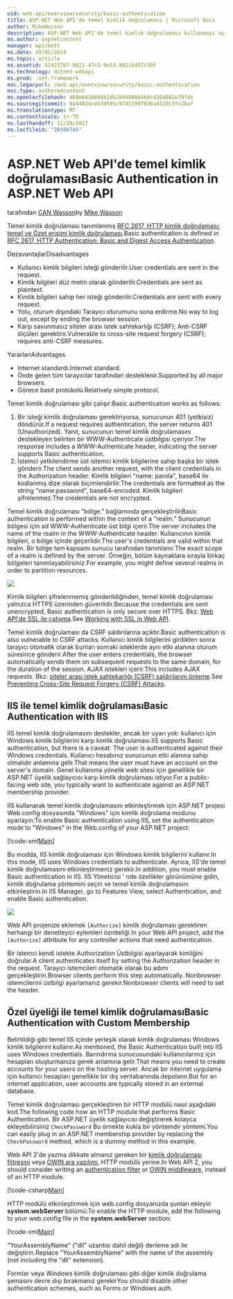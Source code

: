 ```yaml
---
uid: web-api/overview/security/basic-authentication
title: ASP.NET Web API'de temel kimlik doğrulaması | Microsoft Docs
author: MikeWasson
description: ASP.NET Web API'de temel kimlik doğrulaması kullanmayı açıklar.
ms.author: aspnetcontent
manager: wpickett
ms.date: 10/02/2014
ms.topic: article
ms.assetid: 41423767-0021-47c3-9e53-0021b457c39f
ms.technology: dotnet-webapi
ms.prod: .net-framework
msc.legacyurl: /web-api/overview/security/basic-authentication
msc.type: authoredcontent
ms.openlocfilehash: 4b8e6410668b2db289488bb4b6cd26d881e70f4c
ms.sourcegitcommit: 9a9483aceb34591c97451997036a9120c3fe2baf
ms.translationtype: MT
ms.contentlocale: tr-TR
ms.lasthandoff: 11/10/2017
ms.locfileid: "26566745"
---
```

<a name="basic-authentication-in-aspnet-web-api"></a><span data-ttu-id="4ce85-103">ASP.NET Web API'de temel kimlik doğrulaması</span><span class="sxs-lookup"><span data-stu-id="4ce85-103">Basic Authentication in ASP.NET Web API</span></span>
====================
<span data-ttu-id="4ce85-104">tarafından [CAN Wasson](https://github.com/MikeWasson)</span><span class="sxs-lookup"><span data-stu-id="4ce85-104">by [Mike Wasson](https://github.com/MikeWasson)</span></span>

<span data-ttu-id="4ce85-105">Temel kimlik doğrulaması tanımlanmış [RFC 2617, HTTP kimlik doğrulaması: temel ve Özet erişimi kimlik doğrulaması](http://www.ietf.org/rfc/rfc2617.txt).</span><span class="sxs-lookup"><span data-stu-id="4ce85-105">Basic authentication is defined in [RFC 2617, HTTP Authentication: Basic and Digest Access Authentication](http://www.ietf.org/rfc/rfc2617.txt).</span></span>

<span data-ttu-id="4ce85-106">Dezavantajlar</span><span class="sxs-lookup"><span data-stu-id="4ce85-106">Disadvantages</span></span>

- <span data-ttu-id="4ce85-107">Kullanıcı kimlik bilgileri isteği gönderilir.</span><span class="sxs-lookup"><span data-stu-id="4ce85-107">User credentials are sent in the request.</span></span>
- <span data-ttu-id="4ce85-108">Kimlik bilgileri düz metin olarak gönderilir.</span><span class="sxs-lookup"><span data-stu-id="4ce85-108">Credentials are sent as plaintext.</span></span>
- <span data-ttu-id="4ce85-109">Kimlik bilgileri sahip her isteği gönderilir.</span><span class="sxs-lookup"><span data-stu-id="4ce85-109">Credentials are sent with every request.</span></span>
- <span data-ttu-id="4ce85-110">Yolu, oturum dışındaki Tarayıcı oturumunu sona erdirme.</span><span class="sxs-lookup"><span data-stu-id="4ce85-110">No way to log out, except by ending the browser session.</span></span>
- <span data-ttu-id="4ce85-111">Karşı savunmasız siteler arası istek sahtekarlığı (CSRF); Anti-CSRF ölçüleri gerektirir.</span><span class="sxs-lookup"><span data-stu-id="4ce85-111">Vulnerable to cross-site request forgery (CSRF); requires anti-CSRF measures.</span></span>

<span data-ttu-id="4ce85-112">Yararları</span><span class="sxs-lookup"><span data-stu-id="4ce85-112">Advantages</span></span>

- <span data-ttu-id="4ce85-113">Internet standardı.</span><span class="sxs-lookup"><span data-stu-id="4ce85-113">Internet standard.</span></span>
- <span data-ttu-id="4ce85-114">Önde gelen tüm tarayıcılar tarafından desteklenir.</span><span class="sxs-lookup"><span data-stu-id="4ce85-114">Supported by all major browsers.</span></span>
- <span data-ttu-id="4ce85-115">Görece basit protokolü.</span><span class="sxs-lookup"><span data-stu-id="4ce85-115">Relatively simple protocol.</span></span>

<span data-ttu-id="4ce85-116">Temel kimlik doğrulaması gibi çalışır:</span><span class="sxs-lookup"><span data-stu-id="4ce85-116">Basic authentication works as follows:</span></span>

1. <span data-ttu-id="4ce85-117">Bir isteği kimlik doğrulaması gerektiriyorsa, sunucunun 401 (yetkisiz) döndürür.</span><span class="sxs-lookup"><span data-stu-id="4ce85-117">If a request requires authentication, the server returns 401 (Unauthorized).</span></span> <span data-ttu-id="4ce85-118">Yanıt, sunucunun temel kimlik doğrulamasını destekleyen belirten bir WWW-Authenticate üstbilgisi içeriyor.</span><span class="sxs-lookup"><span data-stu-id="4ce85-118">The response includes a WWW-Authenticate header, indicating the server supports Basic authentication.</span></span>
2. <span data-ttu-id="4ce85-119">İstemci yetkilendirme üst istemci kimlik bilgilerine sahip başka bir istek gönderir.</span><span class="sxs-lookup"><span data-stu-id="4ce85-119">The client sends another request, with the client credentials in the Authorization header.</span></span> <span data-ttu-id="4ce85-120">Kimlik bilgileri "name: parola", base64 ile kodlanmış dize olarak biçimlendirilir.</span><span class="sxs-lookup"><span data-stu-id="4ce85-120">The credentials are formatted as the string "name:password", base64-encoded.</span></span> <span data-ttu-id="4ce85-121">Kimlik bilgileri şifrelenmez.</span><span class="sxs-lookup"><span data-stu-id="4ce85-121">The credentials are not encrypted.</span></span>

<span data-ttu-id="4ce85-122">Temel kimlik doğrulaması "bölge." bağlamında gerçekleştirilir</span><span class="sxs-lookup"><span data-stu-id="4ce85-122">Basic authentication is performed within the context of a "realm."</span></span> <span data-ttu-id="4ce85-123">Sunucunun bölgesi için ad WWW-Authenticate üst bilgi içerir.</span><span class="sxs-lookup"><span data-stu-id="4ce85-123">The server includes the name of the realm in the WWW-Authenticate header.</span></span> <span data-ttu-id="4ce85-124">Kullanıcının kimlik bilgileri, o bölge içinde geçerlidir.</span><span class="sxs-lookup"><span data-stu-id="4ce85-124">The user's credentials are valid within that realm.</span></span> <span data-ttu-id="4ce85-125">Bir bölge tam kapsamı sunucu tarafından tanımlanır.</span><span class="sxs-lookup"><span data-stu-id="4ce85-125">The exact scope of a realm is defined by the server.</span></span> <span data-ttu-id="4ce85-126">Örneğin, bölüm kaynaklara sırayla birkaç bölgeleri tanımlayabilirsiniz.</span><span class="sxs-lookup"><span data-stu-id="4ce85-126">For example, you might define several realms in order to partition resources.</span></span>

![](basic-authentication/_static/image1.png)

<span data-ttu-id="4ce85-127">Kimlik bilgileri şifrelenmemiş gönderildiğinden, temel kimlik doğrulaması yalnızca HTTPS üzerinden güvenlidir.</span><span class="sxs-lookup"><span data-stu-id="4ce85-127">Because the credentials are sent unencrypted, Basic authentication is only secure over HTTPS.</span></span> <span data-ttu-id="4ce85-128">Bkz: [Web API'de SSL ile çalışma](working-with-ssl-in-web-api.md).</span><span class="sxs-lookup"><span data-stu-id="4ce85-128">See [Working with SSL in Web API](working-with-ssl-in-web-api.md).</span></span>

<span data-ttu-id="4ce85-129">Temel kimlik doğrulaması da CSRF saldırılarına açıktır.</span><span class="sxs-lookup"><span data-stu-id="4ce85-129">Basic authentication is also vulnerable to CSRF attacks.</span></span> <span data-ttu-id="4ce85-130">Kullanıcı kimlik bilgilerini girdikten sonra tarayıcı otomatik olarak bunları sonraki isteklerde aynı etki alanına oturum süresince gönderir.</span><span class="sxs-lookup"><span data-stu-id="4ce85-130">After the user enters credentials, the browser automatically sends them on subsequent requests to the same domain, for the duration of the session.</span></span> <span data-ttu-id="4ce85-131">AJAX istekleri içerir.</span><span class="sxs-lookup"><span data-stu-id="4ce85-131">This includes AJAX requests.</span></span> <span data-ttu-id="4ce85-132">Bkz: [siteler arası istek sahtekarlığı (CSRF) saldırılarını önleme](preventing-cross-site-request-forgery-csrf-attacks.md).</span><span class="sxs-lookup"><span data-stu-id="4ce85-132">See [Preventing Cross-Site Request Forgery (CSRF) Attacks](preventing-cross-site-request-forgery-csrf-attacks.md).</span></span>

## <a name="basic-authentication-with-iis"></a><span data-ttu-id="4ce85-133">IIS ile temel kimlik doğrulaması</span><span class="sxs-lookup"><span data-stu-id="4ce85-133">Basic Authentication with IIS</span></span>

<span data-ttu-id="4ce85-134">IIS temel kimlik doğrulamasını destekler, ancak bir uyarı yok: kullanıcı için Windows kimlik bilgilerini karşı kimlik doğrulaması.</span><span class="sxs-lookup"><span data-stu-id="4ce85-134">IIS supports Basic authentication, but there is a caveat: The user is authenticated against their Windows credentials.</span></span> <span data-ttu-id="4ce85-135">Kullanıcı hesabınız sunucunun etki alanına sahip olmalıdır anlamına gelir.</span><span class="sxs-lookup"><span data-stu-id="4ce85-135">That means the user must have an account on the server's domain.</span></span> <span data-ttu-id="4ce85-136">Genel kullanıma yönelik web sitesi için genellikle bir ASP.NET üyelik sağlayıcısı karşı kimlik doğrulaması istiyor.</span><span class="sxs-lookup"><span data-stu-id="4ce85-136">For a public-facing web site, you typically want to authenticate against an ASP.NET membership provider.</span></span>

<span data-ttu-id="4ce85-137">IIS kullanarak temel kimlik doğrulamasını etkinleştirmek için ASP.NET projesi Web.config dosyasında "Windows" için kimlik doğrulama modunu ayarlayın:</span><span class="sxs-lookup"><span data-stu-id="4ce85-137">To enable Basic authentication using IIS, set the authentication mode to "Windows" in the Web.config of your ASP.NET project:</span></span>

[!code-xml[Main](basic-authentication/samples/sample1.xml)]

<span data-ttu-id="4ce85-138">Bu modda, IIS kimlik doğrulaması için Windows kimlik bilgilerini kullanır.</span><span class="sxs-lookup"><span data-stu-id="4ce85-138">In this mode, IIS uses Windows credentials to authenticate.</span></span> <span data-ttu-id="4ce85-139">Ayrıca, IIS'de temel kimlik doğrulamasını etkinleştirmeniz gerekir.</span><span class="sxs-lookup"><span data-stu-id="4ce85-139">In addition, you must enable Basic authentication in IIS.</span></span> <span data-ttu-id="4ce85-140">IIS Yöneticisi ' nde özellikler görünümüne gidin, kimlik doğrulama yöntemini seçin ve temel kimlik doğrulamasını etkinleştirin.</span><span class="sxs-lookup"><span data-stu-id="4ce85-140">In IIS Manager, go to Features View, select Authentication, and enable Basic authentication.</span></span>

![](basic-authentication/_static/image2.png)

<span data-ttu-id="4ce85-141">Web API projenize eklemek `[Authorize]` kimlik doğrulaması gerektiren herhangi bir denetleyici eylemleri özniteliği.</span><span class="sxs-lookup"><span data-stu-id="4ce85-141">In your Web API project, add the `[Authorize]` attribute for any controller actions that need authentication.</span></span>

<span data-ttu-id="4ce85-142">Bir istemci kendi istekte Authorization Üstbilgisi ayarlayarak kimliğini doğrular.</span><span class="sxs-lookup"><span data-stu-id="4ce85-142">A client authenticates itself by setting the Authorization header in the request.</span></span> <span data-ttu-id="4ce85-143">Tarayıcı istemcileri otomatik olarak bu adımı gerçekleştirin.</span><span class="sxs-lookup"><span data-stu-id="4ce85-143">Browser clients perform this step automatically.</span></span> <span data-ttu-id="4ce85-144">Nonbrowser istemcilerini üstbilgi ayarlamanız gerekir.</span><span class="sxs-lookup"><span data-stu-id="4ce85-144">Nonbrowser clients will need to set the header.</span></span>

## <a name="basic-authentication-with-custom-membership"></a><span data-ttu-id="4ce85-145">Özel üyeliği ile temel kimlik doğrulaması</span><span class="sxs-lookup"><span data-stu-id="4ce85-145">Basic Authentication with Custom Membership</span></span>

<span data-ttu-id="4ce85-146">Belirtildiği gibi temel IIS içinde yerleşik olarak kimlik doğrulaması Windows kimlik bilgilerini kullanır.</span><span class="sxs-lookup"><span data-stu-id="4ce85-146">As mentioned, the Basic Authentication built into IIS uses Windows credentials.</span></span> <span data-ttu-id="4ce85-147">Barındırma sunucusundaki kullanıcılarınız için hesapları oluşturmanıza gerek anlamına gelir.</span><span class="sxs-lookup"><span data-stu-id="4ce85-147">That means you need to create accounts for your users on the hosting server.</span></span> <span data-ttu-id="4ce85-148">Ancak bir internet uygulama için kullanıcı hesapları genellikle bir dış veritabanında depolanır.</span><span class="sxs-lookup"><span data-stu-id="4ce85-148">But for an internet application, user accounts are typically stored in an external database.</span></span>

<span data-ttu-id="4ce85-149">Temel kimlik doğrulaması gerçekleştiren bir HTTP modülü nasıl aşağıdaki kod.</span><span class="sxs-lookup"><span data-stu-id="4ce85-149">The following code how an HTTP module that performs Basic Authentication.</span></span> <span data-ttu-id="4ce85-150">Bir ASP.NET üyelik sağlayıcısı değiştirerek kolayca ekleyebilirsiniz `CheckPassword` Bu örnekte kukla bir yöntemdir yöntemi.</span><span class="sxs-lookup"><span data-stu-id="4ce85-150">You can easily plug in an ASP.NET membership provider by replacing the `CheckPassword` method, which is a dummy method in this example.</span></span>

<span data-ttu-id="4ce85-151">Web API 2'de yazma dikkate almanız gereken bir [kimlik doğrulaması filtresini](authentication-filters.md) veya [OWIN ara yazılımı](../../../aspnet/overview/owin-and-katana/index.md), HTTP modülü yerine.</span><span class="sxs-lookup"><span data-stu-id="4ce85-151">In Web API 2, you should consider writing an [authentication filter](authentication-filters.md) or [OWIN middleware](../../../aspnet/overview/owin-and-katana/index.md), instead of an HTTP module.</span></span>

[!code-csharp[Main](basic-authentication/samples/sample2.cs)]

<span data-ttu-id="4ce85-152">HTTP modülü etkinleştirmek için web.config dosyanızda şunları ekleyin **system.webServer** bölümü:</span><span class="sxs-lookup"><span data-stu-id="4ce85-152">To enable the HTTP module, add the following to your web.config file in the **system.webServer** section:</span></span>

[!code-xml[Main](basic-authentication/samples/sample3.xml?highlight=4)]

<span data-ttu-id="4ce85-153">"YourAssemblyName" ("dll" uzantısı dahil değil) derleme adı ile değiştirin.</span><span class="sxs-lookup"><span data-stu-id="4ce85-153">Replace "YourAssemblyName" with the name of the assembly (not including the "dll" extension).</span></span>

<span data-ttu-id="4ce85-154">Formlar veya Windows kimlik doğrulaması gibi diğer kimlik doğrulama şemasını devre dışı bırakmanız gerekir</span><span class="sxs-lookup"><span data-stu-id="4ce85-154">You should disable other authentication schemes, such as Forms or Windows auth.</span></span>
